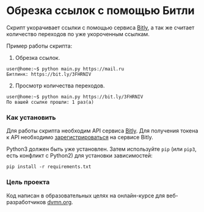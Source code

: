# Обрезка ссылок с помощью Битли

Скрипт укорачивает ссылки с помощью сервиса [Bitly](https://bitly.com/), 
а так же считает количество переходов по уже укороченным ссылкам.

Пример работы скрипта:
1. Обрезка ссылок.
```
user@home:~$ python main.py https://mail.ru
Битлинк: https://bit.ly/3FHRNIV

```
2. Просмотр количества переходов.
```
user@home:~$ python main.py https://bit.ly/3FHRNIV
По вашей ссылке прошли: 1 раз(a)

```

### Как установить

Для работы скрипта необходим API сервиса [Bitly](https://bitly.com/).
Для получения токена к API необходимо [зарегистрироваться](https://bitly.com/a/sign_up) на сервисе Bitly.

Python3 должен быть уже установлен. 
Затем используйте `pip` (или `pip3`, есть конфликт с Python2) для установки зависимостей:
```
pip install -r requirements.txt
```

### Цель проекта

Код написан в образовательных целях на онлайн-курсе для веб-разработчиков [dvmn.org](https://dvmn.org/).